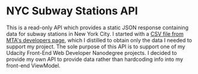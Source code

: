 # NYC Subway Stations API

This is a read-only API which provides a static JSON response containing data
for subway stations in New York City. I started with a [CSV file from MTA's
developers page](http://web.mta.info/developers/data/nyct/subway/StationEntrances.csv),
which I distilled to obtain only the data I needed to support my project. The
sole purpose of this API is to support one of my Udacity Front-End Web Developer
Nanodegree projects. I decided to provide my own API to provide data rather than
hardcoding info into my front-end ViewModel.

